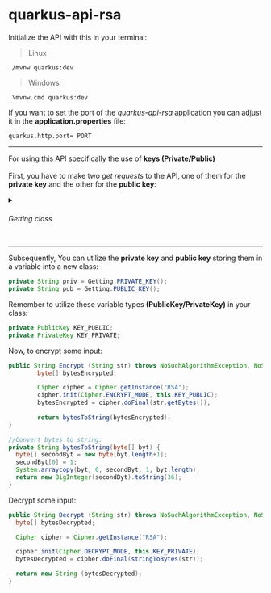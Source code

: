 # quarkus-api-rsa

Initialize the API with this in your terminal:
> Linux
```
./mvnw quarkus:dev
```
> Windows
```
.\mvnw.cmd quarkus:dev
```
If you want to set the port of the _quarkus-api-rsa_ application you can adjust it in the **application.properties** file:
```
quarkus.http.port= PORT
```

- - -

For using this API specifically the use of **keys (Private/Public)**<br><br>
First, you have to make two *get requests* to the API, one of them for the **private key** and the other for the **public key**:
<details>
  <summary><h6>Getting class</h6></summary>
  
```JAVA
public class Getting {

  private final static String urlString = "http://localhost:8081/api/v1";

  public static String PRIVATE_KEY () {
        String priv = urlString.concat("/priv");
        StringBuffer strBuffer = null;
        try {
            URL url = new URL(priv);
            HttpURLConnection connection = (HttpURLConnection) url.openConnection();
            connection.setRequestMethod("GET");

            int response = connection.getResponseCode();

            if (response == HttpURLConnection.HTTP_OK) {
                BufferedReader in = new BufferedReader(new InputStreamReader(connection.getInputStream()));
                String inputLine;
                strBuffer = new StringBuffer();

                while ((inputLine = in.readLine()) != null) {
                    strBuffer.append(inputLine);
                }
                in.close();
            } else {
                System.out.println("GET request failed. Response Code: " + response);
            }
        } catch (Exception e) {
            e.printStackTrace();
        }
        
        return strBuffer.toString();
    }

  public static String PUBLIC_KEY () {
        final String pub = urlString.concat("/pub");
        StringBuffer strBuffer = null;
        try {
            URL url = new URL(pub);
            HttpURLConnection connection = (HttpURLConnection) url.openConnection();
            connection.setRequestMethod("GET");

            int response = connection.getResponseCode();

            if (response == HttpURLConnection.HTTP_OK) {
                BufferedReader in = new BufferedReader(new InputStreamReader(connection.getInputStream()));
                String inputLine;
                strBuffer = new StringBuffer();

                while ((inputLine = in.readLine()) != null) {
                    strBuffer.append(inputLine);
                }
                in.close();
            }
        } catch (Exception e) {
            e.printStackTrace();
        }
        return strBuffer.toString();
    }
}
```
</details>

- - -

Subsequently, You can utilize the **private key** and **public key** storing them in a variable into a new class:
```JAVA
private String priv = Getting.PRIVATE_KEY();
private String pub = Getting.PUBLIC_KEY();
```
Remember to utilize these variable types **(PublicKey/PrivateKey)** in your class:
```JAVA
private PublicKey KEY_PUBLIC;
private PrivateKey KEY_PRIVATE;
```
Now, to encrypt some input:
```JAVA
public String Encrypt (String str) throws NoSuchAlgorithmException, NoSuchPaddingException, InvalidKeyException, IllegalBlockSizeException, BadPaddingException {
        byte[] bytesEncrypted;

        Cipher cipher = Cipher.getInstance("RSA");
        cipher.init(Cipher.ENCRYPT_MODE, this.KEY_PUBLIC);
        bytesEncrypted = cipher.doFinal(str.getBytes());
        
        return bytesToString(bytesEncrypted);
}

//Convert bytes to string:
private String bytesToString(byte[] byt) {
  byte[] secondByt = new byte[byt.length+1];
  secondByt[0] = 1;
  System.arraycopy(byt, 0, secondByt, 1, byt.length);
  return new BigInteger(secondByt).toString(36);
}
```
Decrypt some input:
```JAVA
public String Decrypt (String str) throws NoSuchAlgorithmException, NoSuchPaddingException, InvalidKeyException, IllegalBlockSizeException, BadPaddingException {
  byte[] bytesDecrypted;

  Cipher cipher = Cipher.getInstance("RSA");

  cipher.init(Cipher.DECRYPT_MODE, this.KEY_PRIVATE);
  bytesDecrypted = cipher.doFinal(stringToBytes(str));

  return new String (bytesDecrypted);
}
```
